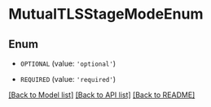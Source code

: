 # MutualTLSStageModeEnum


## Enum

* `OPTIONAL` (value: `'optional'`)

* `REQUIRED` (value: `'required'`)

[[Back to Model list]](../README.md#documentation-for-models) [[Back to API list]](../README.md#documentation-for-api-endpoints) [[Back to README]](../README.md)


